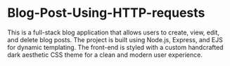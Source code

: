 # Blog-Post-Using-HTTP-requests
This is a full-stack blog application that allows users to create, view, edit, and delete blog posts. The project is built using Node.js, Express, and EJS for dynamic templating. The front-end is styled with a custom handcrafted dark aesthetic CSS theme for a clean and modern user experience.
